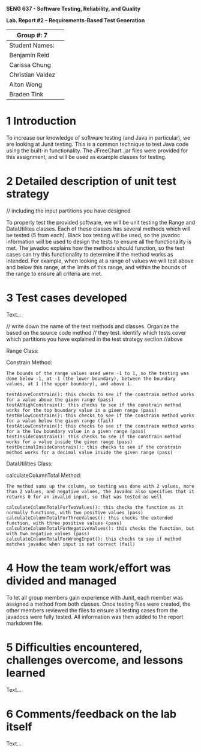 **SENG 637 - Software Testing, Reliability, and Quality**

**Lab. Report \#2 – Requirements-Based Test Generation**

| Group \#: 7     |     |
| -------------- | --- |
| Student Names: |     |
| Benjamin Reid               |     |
| Carissa Chung               |     |
| Christian Valdez               |     |
| Alton Wong               |     |
| Braden Tink               |     |

# 1 Introduction

To increase our knowledge of software testing (and Java in particular), we are looking at Junit testing. This is a common technique to test Java code using the built-in functionality. The JFreeChart .jar files were provided for this assignment, and will be used as example classes for testing. 

# 2 Detailed description of unit test strategy

// including the input partitions you have designed

To properly test the provided software, we will be unit testing the Range and DataUtilites classes. Each of these classes has several methods which will be tested (5 from each). Black box testing will be used, so the javadoc information will be used to design the tests to ensure all the functionality is met. The javadoc explains how the methods should function, so the test cases can try this functionality to determine if the method works as intended. For example, when looking at a range of values we will test above and below this range, at the limits of this range, and within the bounds of the range to ensure all criteria are met. 

# 3 Test cases developed

Text…

// write down the name of the test methods and classes. Organize the based on
the source code method // they test. identify which tests cover which partitions
you have explained in the test strategy section //above

Range Class:

  Constrain Method:

    The bounds of the range values used were -1 to 1, so the testing was done below -1, at -1 (the lower boundary), between the boundary values, at 1 (the upper boundary), and above 1.
  
    testAboveConstrain(): this checks to see if the constrain method works for a value above the given range (pass)
    testAtHighConstrain(): this checks to see if the constrain method works for the top boundary value in a given range (pass)
    testBelowConstrain(): this checks to see if the constrain method works for a value below the given range (fail)
    testAtLowConstrain(): this checks to see if the constrain method works for a the low boundary value in a given range (pass)
    testInsideConstrain(): this checks to see if the constrain method works for a value inside the given range (pass)
    testDecimalInsideConstrain(): this checks to see if the constrain method works for a decimal value inside the given range (pass)



DataUtilities Class:

  calculateColumnTotal Method:

    The method sums up the column, so testing was done with 2 values, more than 2 values, and negative values, the Javadoc also specifies that it returns 0 for an invalid input, so that was tested as well
  
    calculateColumnTotalForTwoValues(): this checks the function as it normally functions, with two positive values (pass)
    calculateColumnTotalForThreeValues(): this checks the extended function, with three positive values (pass)
    calculateColumnTotalForNegativeValues(): this checks the function, but with two negative values (pass)
    calculateColumnTotalForWrongInput(): this checks to see if method matches javadoc when input is not correct (fail)

# 4 How the team work/effort was divided and managed

To let all group members gain experience with Junit, each member was assigned a method from both classes. Once testing files were created, the other members reviewed the files to ensure all testing cases from the javadocs were fully tested. All information was then added to the report markdown file.

# 5 Difficulties encountered, challenges overcome, and lessons learned

Text…

# 6 Comments/feedback on the lab itself

Text…
